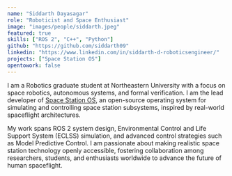 ```yaml
---
name: "Siddarth Dayasagar"
role: "Roboticist and Space Enthusiast"
image: "images/people/siddarth.jpeg"
featured: true
skills: ["ROS 2", "C++", "Python"]
github: "https://github.com/siddarth09"
linkedin: "https://www.linkedin.com/in/siddarth-d-roboticsengineer/"
projects: ["Space Station OS"]
opentowork: false
---
```

I am a Robotics graduate student at Northeastern University with a focus on space robotics, autonomous systems, and formal verification. I am the lead developer of [Space Station OS](https://github.com/space-station-os/space_station_os), an open-source operating system for simulating and controlling space station subsystems, inspired by real-world spaceflight architectures.  

My work spans ROS 2 system design, Environmental Control and Life Support System (ECLSS) simulation, and advanced control strategies such as Model Predictive Control. I am passionate about making realistic space station technology openly accessible, fostering collaboration among researchers, students, and enthusiasts worldwide to advance the future of human spaceflight.
